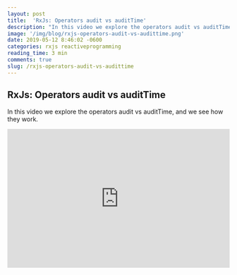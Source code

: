 ```yaml
---
layout: post
title:  'RxJs: Operators audit vs auditTime'
description: "In this video we explore the operators audit vs auditTime, and we see how they work."   
image: '/img/blog/rxjs-operators-audit-vs-audittime.png'
date: 2019-05-12 8:46:02 -0600
categories: rxjs reactiveprogramming 
reading_time: 3 min
comments: true
slug: /rxjs-operators-audit-vs-audittime
---
```





## RxJs: Operators audit vs auditTime

In this video we explore the operators audit vs auditTime, and we see how they work.


<div class="embed-responsive embed-responsive-16by9">
<iframe class="embed-responsive-item"  width="100%" height="315" src="https://www.youtube.com/embed/RznWzeXguBY" frameborder="0" allow="accelerometer; autoplay; encrypted-media; gyroscope; picture-in-picture" allowfullscreen></iframe>    
</div>




